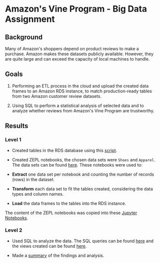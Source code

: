 # Amazon's Vine Program - Big Data Assignment

## Background

Many of Amazon's shoppers depend on product reviews to make a purchase. Amazon makes 
these datasets publicly available. However, they are quite large and can exceed the 
capacity of local machines to handle. 


## Goals

1. Performing an ETL process in the cloud and upload the created data frames to 
an Amazon RDS instance, to match production-ready tables from two Amazon customer 
review datasets.

2. Using SQL to perform a statistical analysis of selected data and to analyze whether 
reviews from Amazon's Vine Program are trustworthy.


## Results

### Level 1

* Created tables in the RDS database using this [script](./Scripts/schema.sql).

* Created ZEPL notebooks, the chosen data sets were `Shoes` and `Apparel`. 
The data sets can be found [here](https://s3.amazonaws.com/amazon-reviews-pds/tsv/index.txt).
These notebooks were used to:

- __Extract__ one data set per notebook and counting the number of records (rows) in the dataset.

- __Transform__ each data set to fit the tables created, considering the data types and column names.

- __Load__ the data frames to the tables into the RDS instance. 

The content of the ZEPL notebooks was copied into these [Jupyter Notebooks](./Notebooks/).


### Level 2 

* Used SQL to analyze the data. The SQL queries can be found [here](./Scripts/stats.sql) and 
 the views created can be found [here](../Scripts/views.sql).

* Made a [summary](./Summary/BigData_Summary.pdf) of the findings and analysis.






